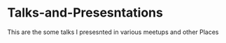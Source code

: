 # Talks-and-Presesntations

This are the some talks I presesnted in various meetups and other Places
